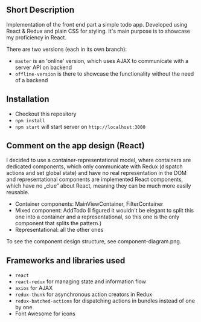 Short Description
-----------------
Implementation of the front end part a simple todo app. Developed using React & Redux and plain CSS for styling. It's main 
purpose is to showcase my proficiency in React.

There are two versions (each in its own branch): 
- `master` is an 'online' version, which uses AJAX to communicate with a server API on backend
- `offline-version` is there to showcase the functionality without the need of a backend

Installation
-----------------
- Checkout this repository
- `npm install`
- `npm start` will start server on `http://localhost:3000`

Comment on the app design (React)
-----------------
I decided to use a container-representational model, where containers are dedicated components, which only communicate with 
Redux (dispatch actions and set global state) and have no real representation in the DOM and representational components are 
implemented React components, which have no „clue” about React, meaning they can be much more easily reusable.
- Container components: MainViewContainer, FilterContainer
- Mixed component: AddTodo (I figured it wouldn't be elegant to split this one into a container and a representational, so 
this one is the only component that splits the pattern.)
- Representational: all the other ones

To see the component design structure, see component-diagram.png.

Frameworks and libraries used
-----------------
- `react`
- `react-redux` for managing state and information flow
- `axios` for AJAX
- `redux-thunk` for asynchronous action creators in Redux
- `redux-batched-actions` for dispatching actions in bundles instead of one by one
- Font Awesome for icons
